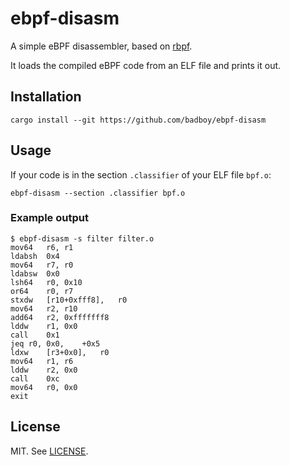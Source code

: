 # ebpf-disasm

A simple eBPF disassembler, based on [rbpf](https://github.com/qmonnet/rbpf).

It loads the compiled eBPF code from an ELF file and prints it out.

## Installation

```
cargo install --git https://github.com/badboy/ebpf-disasm
```

## Usage

If your code is in the section `.classifier` of your ELF file `bpf.o`:

```
ebpf-disasm --section .classifier bpf.o
```

### Example output

```
$ ebpf-disasm -s filter filter.o
mov64	r6,	r1
ldabsh	0x4
mov64	r7,	r0
ldabsw	0x0
lsh64	r0,	0x10
or64	r0,	r7
stxdw	[r10+0xfff8],	r0
mov64	r2,	r10
add64	r2,	0xfffffff8
lddw	r1,	0x0
call	0x1
jeq	r0,	0x0,	+0x5
ldxw	[r3+0x0],	r0
mov64	r1,	r6
lddw	r2,	0x0
call	0xc
mov64	r0,	0x0
exit
```

## License

MIT. See [LICENSE](LICENSE).
